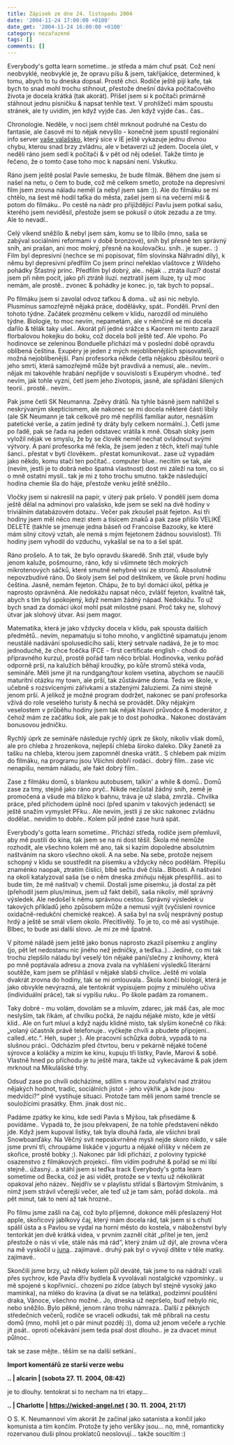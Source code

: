 ```yaml
---
title: Zápisek ze dne 24. listopadu 2004
date: '2004-11-24 17:00:00 +0100'
date_gmt: '2004-11-24 16:00:00 +0100'
category: nezařazené
tags: []
comments: []
---
```

<p>Everybody's gotta learn sometime.. je středa a mám chuť psát. Což není neobvyklé, neobvyklé je,  že opravu píšu &amp; jsem, takříjakíce, determined, k tomu, abych to tu dneska dopsal. Prostě chci.  Rodiče ještě pijí kafe, tak bych to snad mohl trochu stihnout, přestože dnešní dávka počítačového života  je docela krátká (tak akorát). Přišel jsem si k počítači primárně stáhnout jednu písničku  &amp; napsat tenhle text. V prohlížeči mám spoustu stránek, ale ty uvidím, jen když vyjde čas.  Jen když vyjde čas.. čas..</p>
<p>Chronologie. Neděle, v noci jsem chtěl mrknout podruhé na Cestu do fantasie, ale časově mi to nějak   nevyšlo - konečně jsem spustil regionální info server <a href="https://www.vasevalasko.cz">vaše valašsko</a>,  který sice v IE ještě vykazuje jednu divnou chybu, kterou snad brzy zvládnu, ale v betaverzi  už jedem. Docela úlet, v neděli ráno jsem sedl k počítači &amp; v pět od něj odešel. Takže tímto  je řečeno, že o tomto čase toho moc k napsání není. Vskutku.</p>
<p>Ráno jsem ještě poslal Pavle semesku, že bude filmák. Během dne jsem si našel na netu, o čem to bude,  což mě celkem smetlo, protože na depresivní film jsem zrovna náladu neměl (a nebyl jsem sám :)).   Ale do filmáku se mi chtělo, na šest mě hodil taťka do města, zašel jsem si na večerní mši &amp;  potom do filmáku.. Po cestě na nádr pro přijíždějící Pavlu jsem potkal sašu, kterého jsem neviděsil,  přestože jsem se pokusil o útok zezadu a ze tmy. Ale to nevadí..</p>
<p>Celý víkend sněžilo &amp; nebyl jsem sám, komu se to líbílo (mno, saša se zabýval sociálními reformami  v době bronzové), sníh byl přesně ten správný sníh, ani prašan, ani moc mokrý, přesně na koulovačku.  sníh.. je super.. :) Film byl depresivní (nechce se mi popisovat, film slovinska Náhradní díly), k němu  byl depresivní předfilm Co jsem princi neřeklao vlaštovce z Wildeho pohádky Šťastný princ. Předfilm  byl dobrý, ale.. nějak .. ztráta iluzí? dostal jsem při něm pocit, jako při ztrátě iluzí. neztratil jsem  iluze, ty už moc nemám, ale prostě.. zvonec &amp; pohádky je konec. jo, tak bych to popsal..</p>
<p>Po filmáku jsem si zavolal odvoz taťkou &amp; doma.. už asi nic nebylo. Plusmínus samozřejmě nějaká  práce, dodělávky, spát.. Pondělí. První den tohoto týdne. Začátek prozměnu celkem v klidu, narozdíl  od minulého týdne. Biologie, to moc nevím, nepametám, ale v němčině se mi docela dařilo &amp; tělák taky ušel..  Akorát při jedné srážce s Kaorem mi tento zarazil florbalovou hokejku do boku, což docela bolí ještě teď. Ale  vpoho. Po hodinovce se zeleninou Bonduelle přichází má v poslední době opravdu oblíbená čeština. Exupéry je  jeden z mých nejoblíbenějších spisovatelů, možná nejoblíbenější. Paní profesorka někde četla nějakou zběsilou  teorii o jeho smrti, která samozřejmě může být pravdivá a nemusí, ale.. nevím.. nějak mi takovéhle hrabání  nepřijde v souvislosti s Exupérym vhodné.. teď nevím, jak tohle vyzní, četl jsem jeho životopis, jasně,  ale spřádání šílených teorií.. prostě.. nevím..</p>
<p>Pak jsme četli SK Neumanna. Zpěvy drátů. Na tyhle básně jsem nahlížel s neskrývaným skepticismem,  ale nakonec se mi docela některé části líbily (ale SK Neumann je tak celkově pro mě nepříliš familiar autor,  nesnáším patetické verše, a zatím jedině ty dráty byly celkem normální..). Četli jsme po řadě, pak se řada na jeden  odstavec vrátila k mně. Obsah sloky jsem vyložil nějak ve smyslu, že by se člověk neměl nechat ovládnout  svými výtvory. A paní profesorka mě řekla, že jsem jeden z těch, kteří mají tuhle šanci.. přestat v bytí člověkem..  přestat komunikovat.. zase už vypadám jako někdo, komu stačí ten počítač.. computer blue.. necítím se tak,  ale (nevím, jestli je to dobrá nebo špatná vlastnost) dost mi záleží na tom, co si o mně ostatní myslí..  tak je mi z toho trochu smutno. takže následující hodina chemie šla do háje, přestože venku ještě sněžilo..</p>
<p>Vločky jsem si nakreslil na papír, v úterý pak pršelo. V pondělí jsem doma ještě dělal na adminovi pro valašsko,  kde jsem se sekl na dvě hodiny v triviálním databázovém dotazu.. Večer pak zkoušel psát fejeton. Asi tři hodiny  jsem měl něco mezi stem a tisícem znaků a pak zase přišlo VELIKÉ DELETE (takhle se jmenuje jedna báseň od Francoise  Bazooky, ke které mám silný citový vztah, ale nemá s mým fejetonem žádnou souvislost). Tři hodiny jsem vyhodil do  vzduchu, vykašlal se na to a šel spát.</p>
<p>Ráno prošelo. A to tak, že bylo opravdu škaredě. Sníh ztál, všude byly jenom kaluže, pošmourno, ráno, kdy si  všimnete těch mokrých mikrotenových sáčků, které smutně nehybně visí ze stromů. Absolutně nepovzbudivé ráno.  Do školy jsem šel pod deštníkem, ve škole první hodinu čeština. Jasně, nemám fejeton. Chápu, že to byl domácí  úkol, pětka je naprosto oprávněná. Ale nedokážu napsat něco, zvlášť fejeton, kvalitně tak, abych s tím byl spokojený,  když nemám žádný nápad. Nedokážu. To už bych snad za domácí úkol mohl psát milostné psaní. Proč taky ne, slohový  útvar jak slohový útvar. Asi jsem magor.</p>
<p>Matematika, která je jako vždycky docela v klidu, pak spousta dalších předmětů.. nevím, nepamatuju si toho mnoho,  v angličtině sipamatuju jenom neustálé nadávání spolusedícího saši, který setrvale nadává, že je to moc jednoduché,  že chce fcéčka (FCE - first certificate english - chodí do přípravného kurzu), prostě pořád tam něco brblal.  Hodinovka, venku pořád odporně prší, na kalužích běhají kroužky, po kůře stromů stéká voda, semináře. Měli jsme jít  na rundgang/tour kolem vsetína, abychom se naučili maturitní otázku my town, ale prší, tak zůstáváme doma.  Teda ve škole, v učebně s rozsvícenými zářivkami a staženými žaluziemi. Za nimi stejně jenom prší. A jelikož  je možné program dodržet, nakonec se paní profesorka vžívá do role veselého turisty &amp; nechá se provádět.  Díky nějakým veselostem v průběhu hodiny jsem tak nějak hlavní průvodce &amp; moderátor, z čehož mám ze začátku  šok, ale pak je to dost pohodka.. Nakonec dostávám bonusovou jedničku.</p>
<p>Rychlý úprk ze semináře následuje rychlý úprk ze školy, nikoliv však domů, ale pro chleba z hrozenkova,  nejlepší chleba široko daleko. Díky žanetě za tašku na chleba, kterou jsem zapomněl dneska vrátit.. S chlebem  pak mizím do filmáku, na programu jsou Všichni dobří rodáci.. dobrý film.. zase víc nenapíšu, nemám náladu,  ale fakt dobrý film..</p>
<p>Zase z filmáku domů, s blankou autobusem, talkin' a while &amp; domů.. Domů zase za tmy, stejně jako ráno  pryč.. Nikde nezůstal žádný sníh, země je promočená a všude má blízko k bahnu, tráva je už slabá, zmrzlá..  Chvilka práce, před příchodem úplně noci (před spaním v takových jedenáct) se ještě snažím vymyslet PFku..  Ale nevím, jestli ji ze skic nakonec zvládnu dodělat.. nevidím to dobře.. Kolem půl jedné zase hurá spát.</p>
<p>Everybody's gotta learn sometime.. Přichází středa, rodiče jsem přemluvil, aby mě pustili do kina, tak jsem  se na ni dost těšil. Škola mě nemůže rozhodit, ale všechno kolem mě ano, tak si kazím dopoledne  absolutním naštváním na skoro všechno okolí. A na sebe. Na sebe, protože nejsem schopný v klidu se soustředit  na písemku a vždycky něco podělám. Přepíšu znaménko naopak, ztratím číslici, blbě sečtu dvě čísla.. Blbosti.  A naštvání na okolí katalyzoval saša (se o něm dneska zmiňuju nějak přespříliš.. asi to bude tím, že mě   naštval) v chemii. Dostali jsme písemku, já dostal za pět (přehodil jsem plus/mínus, jsem už fakt debil),  saša nikoliv, měl správný výsledek. Ale nedošel k němu správnou cestou. Správný výsledek u takových příkladů  jeho způsobem může a nemusí vyjít (vyčíslení rovnice oxidačně-redukční chemické reakce). A saša byl na svůj nesprávný  postup hrdý a ještě se smál všem okolo. Přecitlivělý. To je to, co mě asi vystihuje. Blbec, to bude asi další  slovo. Je mi ze mě špatně.</p>
<p>V pitomé náladě jsem ještě jako bonus naprosto zkazil písemku z angliny (jo, pět let nedostanu nic jiného než  jedničky, a teďka..).. Jediné, co mi tak trochu zlepšilo náladu byl veselý tón nějaké paní/slečny z knihovny, která  po mně poptávala adresu a znova zvala na vyhlášení výsledků literární soutěže, kam jsem se přihlásil v nějaké  slabší chvilce. Ještě mi volala dvakrát zrovna do hodiny, tak se mi omlouvala.. Škola končí biologií, která je  jako obvykle nevýrazná, ale tentokrát vypisujem pojmy z minulého učiva (individuální práce), tak si vypíšu  ruku.. Po škole padám za romanem..</p>
<p>Taky dobré - mu volám, dovolám se a mluvím, zdarec, jak máš čas, ale moc neslyším, tak říkám, ať chvilku počká,  že najdu nějaké místo, kde je větší klid.. Ale on furt mluví a když najdu klidné místo, tak slyším konečně co říká:  &bdquo;volaný účastník právě telefonuje.. vyčkejte chvíli a pbudete připojeni.. called..etc.&ldquo;. Heh, super ;).  Ale pracovní schůzka dobrá, vypadá to na slušnou práci.. Odcházím před čtvrtou, beru v pekárně nějaké točené sýrovce  a koláčky a mizím ke kinu, kupuju tři lístky, Pavle, Marovi &amp; sobě. Vlastně hned po příchodu je tu ještě  mara, takže už vykecáváme &amp; pak jdem mrknout na Mikulášské trhy. </p>
<p>Odsuď zase po chvíli odcházíme, sdílím s marou zoufalství nad ztrátou nějakých hodnot, tradic, sociálních  jistot - jeho výkřik &bdquo;a kde jsou medvídci?&ldquo; plně vystihuje situaci. Protože tam měli jenom samé trencle  se souložícími prasátky. Ehm. jinak dost nic..</p>
<p>Padáme zpátky ke kinu, kde sedí Pavla s Mýšou, tak přisedáme &amp; povídáme.. Vypadá to, že jsou překvapení,  že na tohle představení někdo jde. Když jsem kupoval lístky, tak byla dlouhá řada, ale všichni brali Snowboarďáky.  Na Věčný svit neposkvrněné mysli nejde skoro nikdo, v sále jsme první tři, chroupáme lískáče v jogurtu a nějaké  oříšky v něčem ze skořice, prostě bobky ;). Nakonec pár lidí přichází, z poloviny typické osazenstvo z filmákových  projekcí.. film vidím podruhé &amp; pořád se mi líbí stejně.. úžasný.. a stáhl jsem si teďka track Everybody's  gotta learn sometime od Becka, což je asi vidět, protože se v textu už několikrát opakoval jeho název..   Nejdřív se v playlistu střídal s Bártovým Stmíváním, s nímž jsem strávil včerejší večer, ale teď už je tam sám,   pořád dokola.. má pět minut, tak to není až tak hrozné..</p>
<p>Po filmu jsme zašli na čaj, což bylo příjemné, dokonce měli přeslazený Hot apple, skořicový jablkový čaj,  který mám docela rád, tak jsem si s chutí spálil ústa a s Pavlou se vydal na horní město do kostela, v náboženství  byly tentorkát jen dvě krátká videa, v prvním zazněl citát &bdquo;přítel je ten, jenž přestože o nás ví vše,  stále nás má rád&ldquo;, který znám už dýl, ale zrovna včera na mě vyskočil u   <a href="https://reality-show.net">juna</a>.. zajímavé.. druhý pak byl o vývojí dítěte v těle matky. zajímavé..</p>
<p>Skončili jsme brzy, už někdy kolem půl deváté, tak jsme to na nádraží vzali přes sychrov, kde Pavla dřív bydlela  &amp; vyvolávali nostalgické vzpomínky.. u mě spojené s kopřivnicí.. chození po zídce (abych byl stejně vysoký  jako maminka), na mléko do kravína (a dívat se na telátka), podzimní pouštění draka, Vánoce, všechno možné..  Jo, dneska už nepršelo, buď nebylo nic, nebo sněžilo. Bylo pěkně, jenom ráno trohu námraza.. Další z pěkných  středečních večerů, rodiče se vraceli odkudsi, tak mě přibrali na cestu domů (mno, mohli jet o pár minut pozděj :)),  doma už jenom večeře a rychle jít psát.. oproti očekávání jsem teda psal dost dlouho.. je za dvacet minut půlnoc..</p>
<p>tak se zase mějte.. těším se na další setkání..</p>
<div class="import-komentaru">
<p><strong>Import komentářů ze starší verze webu</strong></p>
<div class="comment">
<p style="font-weight:bold"><span class="compredmet">..</span> | <span class="comname">alcarin</span> | (sobota&nbsp;27.&nbsp;11.&nbsp;2004,&nbsp;08:42)</p>
<p>je to dlouhy. tentokrat si to necham na tri etapy... </p>
</div>
<div class="comment">
<p style="font-weight:bold"><span class="compredmet">..</span> | <span class="comname">Charlotte</span> |  <a href="https://wicked-angel.net">https://wicked-angel.net</a> (&nbsp;30.&nbsp;11.&nbsp;2004,&nbsp;21:17)</p>
<p>O S. K. Neumannovi vím akorát že začínal jako satanista a končil jako komunista a tím končím. Protože ty jeho veršíky jsou... no, mně, romanticky rozervanou duši plnou proklatců neoslovují... takže soucítím :) </p>
</div>
</div>
